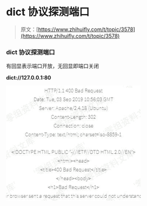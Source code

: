# dict 协议探测端口

> 原文：[https://www.zhihuifly.com/t/topic/3578](https://www.zhihuifly.com/t/topic/3578)

### dict 协议探测端口

有回显表示端口开放，无回显即端口关闭

**dict://127.0.0.1:80**

![image](img/73c2e739aeb531ed9b7d38b4c0327280.png)